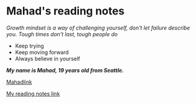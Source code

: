 # Mahad's reading notes

_Growth mindset is a way of challenging yourself, don't let failure describe you. Tough times don't last, tough people do_

- Keep trying
- Keep moving forward
- Always believe in yourself

***My name is Mahad, 19 years old from Seattle.***

[Mahadlink](https://github.com/mmahad865/reading-notes)

[My reading notes link](https://mmahad865.github.io/reading-notes/)
